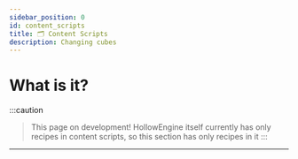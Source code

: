 ```yaml
---
sidebar_position: 0
id: content_scripts
title: 🗂️ Content Scripts
description: Changing cubes
---
```


# What is it?

:::caution
> This page on development! 
> HollowEngine itself currently has only recipes in content scripts, so this section has only recipes in it
:::

---

